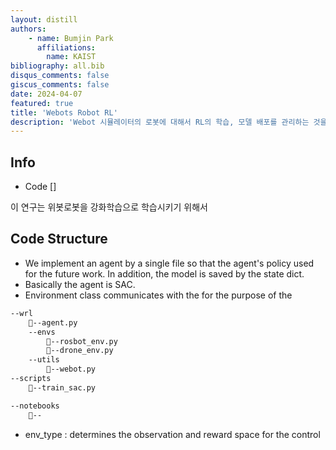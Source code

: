 ```yaml
---
layout: distill
authors: 
    - name: Bumjin Park
      affiliations:
        name: KAIST
bibliography: all.bib
disqus_comments: false
giscus_comments: false
date: 2024-04-07
featured: true
title: 'Webots Robot RL'
description: 'Webot 시뮬레이터의 로봇에 대해서 RL의 학습, 모델 배포를 관리하는 것을 목표로 한다.'
---
```




## Info 

* Code []

이 연구는 위봇로봇을 강화학습으로 학습시키기 위해서 



## Code Structure


* We implement an agent by a single file so that the agent's policy used for the future work. In addition, the model is saved by the state dict. 
* Basically the agent is SAC. 
* Environment class communicates with the for the purpose of the 

```bash
--wrl
    🌸--agent.py 
    --envs
        🌸--rosbot_env.py
        🌸--drone_env.py
    --utils
        🌸--webot.py
--scripts
    🌸--train_sac.py

--notebooks 
    🌸--
```

* env_type : determines the observation and reward space for the control

##